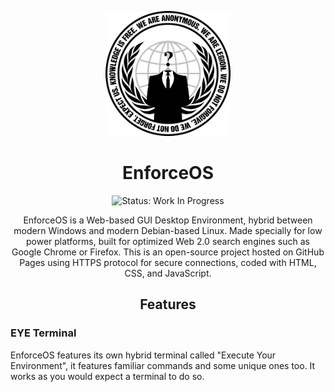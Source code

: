 

<p align="center">
  <img src="media/repo-logo.png" width="200">
  <p align="center"></p>
  <h1 align="center">EnforceOS</h1>
  <p align="center">
    <!-- Status indicator -->
    <img src="https://img.shields.io/badge/Status-Updating-yellow" alt="Status: Work In Progress">
  </p>
  <p align="center">EnforceOS is a Web-based GUI Desktop Environment, hybrid between modern Windows and modern Debian-based Linux. Made specially for low power platforms, built for optimized Web 2.0 search engines such as Google Chrome or Firefox. This is an open-source project hosted on GitHub Pages using HTTPS protocol for secure connections, coded with HTML, CSS, and JavaScript.
  </p>

  <h2 align="center">Features</h2>

  ### EYE Terminal

  EnforceOS features its own hybrid terminal called "Execute Your Environment", it features familiar commands and some unique ones too. It works as you would expect a terminal to do so.
</p>
